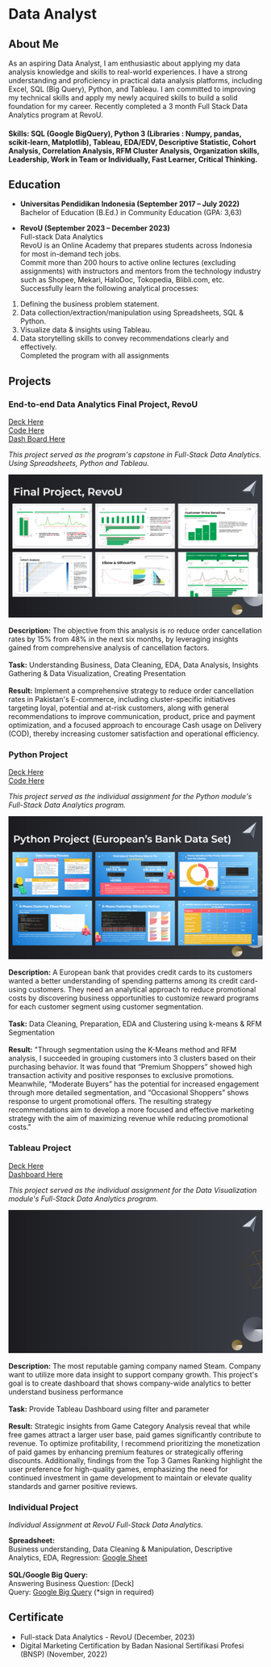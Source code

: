 # Data Analyst
## About Me
As an aspiring Data Analyst, I am enthusiastic about applying my data analysis knowledge and skills to real-world experiences. I have a strong understanding and proficiency in practical data analysis platforms, including Excel, SQL (Big Query), Python, and Tableau. I am committed to improving my technical skills and apply my newly acquired skills to build a solid foundation for my career. Recently completed a 3 month Full Stack Data Analytics program at RevoU.

#### Skills: SQL (Google BigQuery), Python 3 (Libraries : Numpy, pandas, scikit-learn, Matplotlib), Tableau, EDA/EDV, Descriptive Statistic, Cohort Analysis, Correlation Analysis, RFM Cluster Analysis, Organization skills, Leadership, Work in Team or Individually, Fast Learner, Critical Thinking.


## Education
- **Universitas Pendidikan Indonesia (September 2017 – July 2022)** <br />
Bachelor of Education (B.Ed.) in Community Education (GPA: 3,63)
								       		
- **RevoU (September 2023 – December 2023)** <br />
Full-stack Data Analytics <br />
RevoU is an Online Academy that prepares students across Indonesia for most in-demand tech jobs. <br />
Commit more than 200 hours to active online lectures (excluding assignments) with instructors and mentors from the technology industry such as Shopee, Mekari, HaloDoc, Tokopedia, Blibli.com, etc. Successfully learn the following analytical processes:
1. Defining the business problem statement.
2. Data collection/extraction/manipulation using Spreadsheets, SQL & Python.
3. Visualize data & insights using Tableau.
4. Data storytelling skills to convey recommendations clearly and effectively.<br />
Completed the program with all assignments

## Projects
### End-to-end Data Analytics Final Project, RevoU
[Deck Here](https://docs.google.com/presentation/d/1t73Sxwp58UtHs2--A9CwiCZIzCyUs6SVvpq1YGRbVL8/edit?usp=sharing) <br />
[Code Here](https://colab.research.google.com/drive/1fdYNYKBj5hwh8cT7VgLWbOq0miBlQcEF?usp=sharing) <br />
[Dash Board Here](https://public.tableau.com/views/FPPAKISTANE-COMMERCE/Dashboard1?:language=en-US&:display_count=n&:origin=viz_share_link)

_This project served as the program's capstone in Full-Stack Data Analytics. Using Spreadsheets, Python and Tableau._

![End to end Data Analytics](/assets/img/DEEP1.png)

**Description:** The objective from this analysis is ro reduce order cancellation rates by 15% from 48% in the next six months, by leveraging insights gained from comprehensive analysis of cancellation factors. <br />
 <br />
**Task:** Understanding Business, Data Cleaning, EDA, Data Analysis, Insights Gathering & Data Visualization, Creating Presentation <br />
 <br />
**Result:** Implement a comprehensive strategy to reduce order cancellation rates in Pakistan's E-commerce, including cluster-specific initiatives targeting loyal, potential and at-risk customers, along with general recommendations to improve communication, product, price and payment optimization, and a focused approach to encourage Cash usage on Delivery (COD), thereby increasing customer satisfaction and operational efficiency.

### Python Project
[Deck Here](https://docs.google.com/presentation/d/19sXnHRkDBV2itVuHZZ9C2Q5HDnLsV20TD-CIv29veZo/edit?usp=sharing) <br />
[Code Here](https://colab.research.google.com/drive/16AZZ_PcpB7B5ewmlJTUX5ve4FGs-hXfb?usp=sharing)

_This project served as the individual assignment for the Python module's Full-Stack Data Analytics program._

![Python Project](/assets/img/Python_Project.png)

**Description:** A European bank that provides credit cards to its customers wanted a better understanding of spending patterns among its credit card-using customers. They need an analytical approach to reduce promotional costs by discovering business opportunities to customize reward programs for each customer segment using customer segmentation. <br />
 <br />
**Task:** Data Cleaning, Preparation, EDA and Clustering using k-means & RFM Segmentation <br />
 <br />
**Result:** "Through segmentation using the K-Means method and RFM analysis, I succeeded in grouping customers into 3 clusters based on their purchasing behavior. It was found that “Premium Shoppers” showed high transaction activity and positive responses to exclusive promotions. Meanwhile, “Moderate Buyers” has the potential for increased engagement through more detailed segmentation, and “Occasional Shoppers” shows response to urgent promotional offers. The resulting strategy recommendations aim to develop a more focused and effective marketing strategy with the aim of maximizing revenue while reducing promotional costs."

### Tableau Project
[Deck Here](https://docs.google.com/presentation/d/1CjGhoDMDAOV3k68DB8BPS3_pMhxWXed4dQb61xnsVEo/edit?usp=sharing) <br />
[Dashboard Here](https://public.tableau.com/views/SteamExecutiveDashboard-VisualizingSteamsBusinessMetrics/STEAMEXECUTIVEDASHBOARD?:language=en-US&:display_count=n&:origin=viz_share_link)

_This project served as the individual assignment for the Data Visualization module's Full-Stack Data Analytics program._

![Tableau Project](/assets/img/python_project1.png)

**Description:** The most reputable gaming company named Steam. Company want to utilize more data insight to support company growth. This project's goal is to create dashboard that shows company-wide analytics to better understand business performance <br />
 <br />
**Task:** Provide Tableau Dashboard using filter and parameter <br />
 <br />
**Result:** Strategic insights from Game Category Analysis reveal that while free games attract a larger user base, paid games significantly contribute to revenue. To optimize profitability, I recommend prioritizing the monetization of paid games by enhancing premium features or strategically offering discounts. Additionally, findings from the Top 3 Games Ranking highlight the user preference for high-quality games, emphasizing the need for continued investment in game development to maintain or elevate quality standards and garner positive reviews.

### Individual Project
_Individual Assignment at RevoU Full-Stack Data Analytics._

**Spreadsheet:** <br />
Business understanding, Data Cleaning & Manipulation, Descriptive Analytics, EDA, Regression: [Google Sheet](https://docs.google.com/spreadsheets/d/1oWXPDHNladlQcUOmKDUtNb-VjAUI8jh2hc4qq5d4yU4/edit?usp=sharing)  <br />
 <br />
**SQL/Google Big Query:** <br />
Answering Business Question: [Deck] <br />
Query: [Google Big Query](https://console.cloud.google.com/bigquery?sq=463715588860:28953c32e0dc4f83bcf7c1adf1f4237e) (*sign in required)

## Certificate
- Full-stack Data Analytics - RevoU (December, 2023)
- Digital Marketing Certification by Badan Nasional Sertifikasi Profesi (BNSP) (November, 2022)

